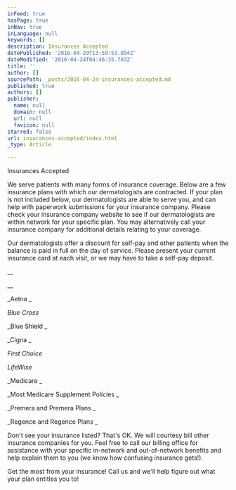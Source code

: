 ```yaml
---
inFeed: true
hasPage: true
inNav: true
inLanguage: null
keywords: []
description: Insurances Accepted
datePublished: '2016-04-29T13:59:53.894Z'
dateModified: '2016-04-24T04:46:35.763Z'
title: ''
author: []
sourcePath: _posts/2016-04-24-insurances-accepted.md
published: true
authors: []
publisher:
  name: null
  domain: null
  url: null
  favicon: null
starred: false
url: insurances-accepted/index.html
_type: Article

---
```

Insurances Accepted

We serve patients with many forms of insurance coverage. Below are a few insurance plans with which our dermatologists are contracted. If your plan is not included below, our dermatologists are able to serve you, and can help with paperwork submissions for your insurance company. Please check your insurance company website to see if our dermatologists are within network for your specific plan. You may alternatively call your insurance company for additional details relating to your coverage. 

Our dermatologists offer a discount for self-pay and other patients when the balance is paid in full on the day of service. Please present your current insurance card at each visit, or we may have to take a self-pay deposit.

__

__

_Aetna _

_Blue Cross_

_Blue Shield _

_Cigna _

_First Choice_

_LifeWise_

_Medicare _

_Most Medicare Supplement Policies _

_Premera and Premera Plans _

_Regence and Regence Plans _

Don't see your insurance listed? That's OK. We will courtesy bill other insurance companies for you. Feel free to call our billing office for assistance with your specific in-network and out-of-network benefits and help explain them to you (we know how confusing insurance gets!). 

Get the most from your insurance! Call us and we'll help figure out what your plan entitles you to!